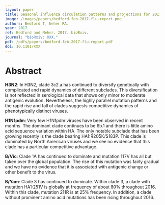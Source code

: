 ```yaml
---
layout: paper
title: Seasonal influenza circulation patterns and projections for 2017-2018
image: /images/papers/bedford-feb-2017-flu-report.png
authors: Bedford T, Neher RA.
year: 2017
ref: Bedford and Neher. 2017. bioRxiv.
journal: "bioRxiv: XXX."
pdf: /pdfs/papers/bedford-feb-2017-flu-report.pdf
doi: 10.1101/XXX
---
```


# Abstract

<b>H3N2</b>: In H3N2, clade 3c2.a has continued to diversify genetically with complicated and rapid dynamics of different subclades. This diversification is not reflected in serological data that shows only minor to moderate antigenic evolution. Nevertheless, the highly parallel mutation patterns and the rapid rise and fall of clades suggests competitive dynamics of phenotypically distinct viruses.

<b>H1N1pdm</b>: Very few H1N1pdm viruses have been observed in recent months. The dominant clade continues to be 6b.1 and there is little amino acid sequence variation within HA. The only notable subclade that has been growing recently is the clade bearing HA1:R205K/S183P. This clade is dominated by North American viruses and we see no evidence that this clade has a particular competitive advantage.

<b>B/Vic</b>: Clade 1A has continued to dominate and mutation 117V has all but taken over the global population. The rise of this mutation was fairly gradual and we have no evidence that it is associated with antigenic change or other benefit to the virus.

<b>B/Yam</b>: Clade 3 has continued to dominate. Within clade 3, a clade with mutation HA1:251V is globally at frequency of about 80% throughout 2016. Within this clade, mutation 211R is at 25% frequency. In addition, a clade without prominent amino acid mutations has been rising throughout 2016.
